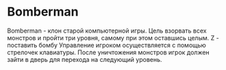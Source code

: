 # Bomberman

Bomberman - клон старой компьютерной игры.
Цель взорвать всех монстров и пройти три уровня, самому при этом оставшись целым.
Z - поставить бомбу
Управление игроком осуществляется с помощью стрелочек клавиатуры.
После уничтожения монстров игрок должен зайти в дверь для перехода на следующий уровень.
